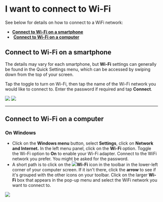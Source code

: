 # I want to connect to Wi-Fi

See below for details on how to connect to a WiFi network:

* <img src="../../../.gitbook/assets/wifi-icon-01.png" alt="" data-size="line" />[<img src="../../../.gitbook/assets/Smartphone_icon.png" alt="" data-size="line" />**Connect to Wi-Fi on a smartphone**](connecting-to-wi-fi.md#connect-to-wifi-on-a-smartphone)
* <img src="../../../.gitbook/assets/wifi-icon-01.png" alt="" data-size="line" /><img src="../../../.gitbook/assets/laptop-icon.png" alt="" data-size="line" /> [**Connect to Wi-Fi on a computer**](connecting-to-wi-fi.md#connect-to-wifi-on-a-computer-it-might-be-different-depending-on-the-device.)

## **Connect to Wi-Fi on a smartphone**

The details may vary for each smartphone, but **Wi-Fi** settings can generally be found in the Quick Settings menu, which can be accessed by swiping down from the top of your screen.

Tap the toggle to turn on Wi-Fi, then tap the name of the Wi-Fi network you would like to connect to. Enter the password if required and tap **Connect**.

![](../../../.gitbook/assets/WiFi\_phone\_activate.jpg) ![](../../../.gitbook/assets/Mm\_Available\_wifi\_networks.jpg)

***

## **Connect to Wi-Fi on a computer**

### On Windows

* Click on the <img src="../../../.gitbook/assets/Windows-logo.png" alt="" data-size="line" />**Windows menu** button, select **Settings**, click on **Network and Internet.** In the left menu panel, click on the **Wi-Fi** option. Toggle the Wi-Fi option to **On** to enable your Wi-Fi adapter. Connect to the WiFi network you prefer. You might be asked for the password.
* A short path is to click on the ![](../../../.gitbook/assets/Computer-no-internet-icon.png)**Wi-Fi** icon in the toolbar in the lower-left corner of your computer screen. If it isn't there, click the <img src="../../../.gitbook/assets/icon-up-01.png" alt="" data-size="line" />**arrow** to see if it's grouped with the other icons on your toolbar. Click on the larger **Wi-Fi** box that appears in the pop-up menu and select the WiFi network you want to connect to.

![](https://lh4.googleusercontent.com/9OQVtGYGQsHqx5Zj-qGwaZ9DgR3P5V3VJ99mJHCUCgWi9CgC-pwjRvP2tB9kkF\_xH0SzZvY\_ZGtWpCVJ3cjTFBhXcXqNVinl6tJoIdh6NklvNcWnpcBUPlx8ZGukgw)

